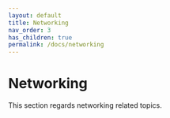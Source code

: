 ```yaml
---
layout: default
title: Networking
nav_order: 3
has_children: true
permalink: /docs/networking
---
```


# Networking
This section regards networking related topics.